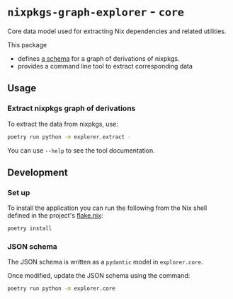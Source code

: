 # `nixpkgs-graph-explorer` -  `core`

Core data model used for extracting Nix dependencies and related utilities.

This package
- defines [a schema](./nixpkgs-graph.schema.json) for a graph of derivations of nixpkgs.
- provides a command line tool to extract corresponding data

## Usage

### Extract nixpkgs graph of derivations

To extract the data from nixpkgs, use:

```bash
poetry run python -m explorer.extract -
```

You can use `--help` to see the tool documentation.

## Development

### Set up

To install the application you can run the following from the Nix shell defined in the project's [flake.nix](../flake.nix):

```bash
poetry install
```

### JSON schema

The JSON schema is written as a `pydantic` model in `explorer.core`.

Once modified, update the JSON schema using the command:

```bash
poetry run python -m explorer.core
```

